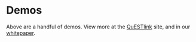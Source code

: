 Demos
====

Above are a handful of demos. View more at the [QuESTlink](https://questlink.qtechtheory.org) site, and in our [whitepaper](https://arxiv.org/abs/1912.07904).